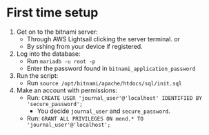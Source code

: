 # First time setup
1. Get on to the bitnami server:
    - Through AWS Lightsail clicking the server terminal.
    or
    - By sshing from your device if registered.
2. Log into the database:
    - Run ```mariadb -u root -p```
    - Enter the password found in ```bitnami_application_password```
3. Run the script:
    - Run ```source /opt/bitnami/apache/htdocs/sql/init.sql```
4. Make an account with permissions:
    - Run: ```CREATE USER 'journal_user'@'localhost' IDENTIFIED BY 'secure_password';```
        - You decide ```journal_user``` and ```secure_password```.
    - Run: ```GRANT ALL PRIVILEGES ON mend.* TO 'journal_user'@'localhost';```

